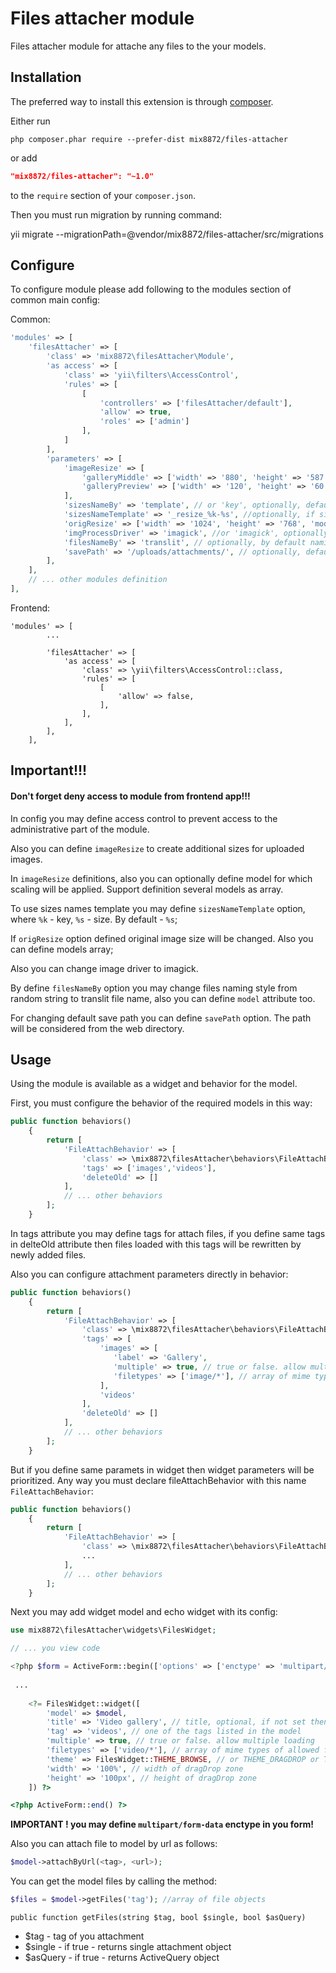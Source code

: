 Files attacher module
=================

Files attacher module for attache any files to the your models.

Installation
------------

The preferred way to install this extension is through [composer](http://getcomposer.org/download/).

Either run

```
php composer.phar require --prefer-dist mix8872/files-attacher
```

or add

```json
"mix8872/files-attacher": "~1.0"
```

to the `require` section of your `composer.json`.

Then you must run migration by running command:

yii migrate --migrationPath=@vendor/mix8872/files-attacher/src/migrations

Configure
----------

To configure module please add following to the modules section of common main config:

Common:

```php
'modules' => [
	'filesAttacher' => [
		'class' => 'mix8872\filesAttacher\Module',
		'as access' => [
			'class' => 'yii\filters\AccessControl',
			'rules' => [
				[
					'controllers' => ['filesAttacher/default'],
					'allow' => true,
					'roles' => ['admin']
				],
			]
		],
		'parameters' => [
            'imageResize' => [
                'galleryMiddle' => ['width' => '880', 'height' => '587', 'model' => ['common\modules\imageslider\models\ImageSlider']],
                'galleryPreview' => ['width' => '120', 'height' => '60', 'model' => ['common\modules\imageslider\models\ImageSlider']]
            ],
            'sizesNameBy' => 'template', // or 'key', optionally, default 'size'
            'sizesNameTemplate' => '_resize_%k-%s', //optionally, if sizesNameBy set to 'template'
            'origResize' => ['width' => '1024', 'height' => '768', 'model' => ['common\modules\imageslider\models\ImageSlider']], //optionally
            'imgProcessDriver' => 'imagick', //or 'imagick', optionally, default 'gd',
            'filesNameBy' => 'translit', // optionally, by default naming is random string
            'savePath' => '/uploads/attachments/', // optionally, default save path is '/uploads/attachments/'
        ],
	],
	// ... other modules definition
],
```

Frontend: 

```
'modules' => [
        ...
        
        'filesAttacher' => [
            'as access' => [
                'class' => \yii\filters\AccessControl::class,
                'rules' => [
                    [
                        'allow' => false,
                    ],
                ],
            ],
        ],
    ],
```
## Important!!!
#### Don't forget deny access to module from frontend app!!!


In config you may define access control to prevent access to the administrative part of the module.

Also you can define `imageResize` to create additional sizes for uploaded images.

In `imageResize` definitions, also you can optionally define model for which scaling will be applied. Support definition several models as array.

To use sizes names template you may define `sizesNameTemplate` option, where `%k` - key, `%s` - size. By default - `%s`;

If `origResize` option defined original image size will be changed. Also you can define models array;

Also you can change image driver to imagick.

By define `filesNameBy` option you may change files naming style from random string to translit file name, also you can define `model` attribute too.

For changing default save path you can define `savePath` option. The path will be considered from the web directory.

Usage
-----

Using the module is available as a widget and behavior for the model.

First, you must configure the behavior of the required models in this way:

```php
public function behaviors()
    {
        return [
            'FileAttachBehavior' => [
                'class' => \mix8872\filesAttacher\behaviors\FileAttachBehavior::class,
                'tags' => ['images','videos'],
                'deleteOld' => []
            ],
			// ... other behaviors
        ];
    }
```

In tags attribute you may define tags for attach files, if you define same tags in delteOld attribute then files loaded with this tags will be rewritten by newly added files.

Also you can configure attachment parameters directly in behavior:

```php
public function behaviors()
    {
        return [
            'FileAttachBehavior' => [
                'class' => \mix8872\filesAttacher\behaviors\FileAttachBehavior::class,
                'tags' => [
                    'images' => [
                       'label' => 'Gallery',
                       'multiple' => true, // true or false. allow multiple loading
                       'filetypes' => ['image/*'], // array of mime types of allowed files
                    ],
                    'videos'
                ],
                'deleteOld' => []
            ],
			// ... other behaviors
        ];
    }
```

But if you define same paramets in widget then widget parameters will be prioritized.
Any way you must declare fileAttachBehavior with this name `FileAttachBehavior`:

```php
public function behaviors()
    {
        return [
            'FileAttachBehavior' => [
                'class' => \mix8872\filesAttacher\behaviors\FileAttachBehavior::class,
                ...
            ],
			// ... other behaviors
        ];
    }
```

Next you may add widget model and echo widget with its config:

```php
use mix8872\filesAttacher\widgets\FilesWidget;

// ... you view code

<?php $form = ActiveForm::begin(['options' => ['enctype' => 'multipart/form-data']]); // IMPORTANT ?>
 
 ...
 
	<?= FilesWidget::widget([
		'model' => $model,
		'title' => 'Video gallery', // title, optional, if not set then displays tag
		'tag' => 'videos', // one of the tags listed in the model
		'multiple' => true, // true or false. allow multiple loading
		'filetypes' => ['video/*'], // array of mime types of allowed files
        'theme' => FilesWidget::THEME_BROWSE, // or THEME_DRAGDROP or THEME_BROWSE_DRAGDROP
        'width' => '100%', // width of dragDrop zone
        'height' => '100px', // height of dragDrop zone
	]) ?>

<?php ActiveForm::end() ?>
```

**IMPORTANT ! you may define `multipart/form-data` enctype in you form!**

Also you can attach file to model by url as follows:
```php
$model->attachByUrl(<tag>, <url>);
```

You can get the model files by calling the method:
```php
$files = $model->getFiles('tag'); //array of file objects
```

```
public function getFiles(string $tag, bool $single, bool $asQuery)
```

- $tag - tag of you attachment
- $single - if true - returns single attachment object
- $asQuery - if true - returns ActiveQuery object
